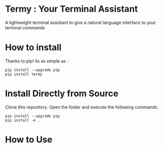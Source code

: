 Termy : Your Terminal Assistant
=========
A lightweight terminal assistant to give a natural language interface to your terminal commands


How to install
============
Thanks to pip! its as simple as :

```
pip install --upgrade pip
pip install termy
```


Install Directly from Source
=============
Clone this repository. Open the folder and execute the following commands. 
```
pip install --upgrade pip
pip install -e .
```

How to Use
=============


